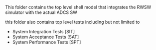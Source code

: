 This folder contains the top level shell model that integrates the RWSW simulator with the actual ADCS SW 

this folder also contains top level tests including but not limited to 
 * System Integration Tests [SIT]
 * System Acceptance Tests  [SAT]
 * System Performance Tests [SPT]